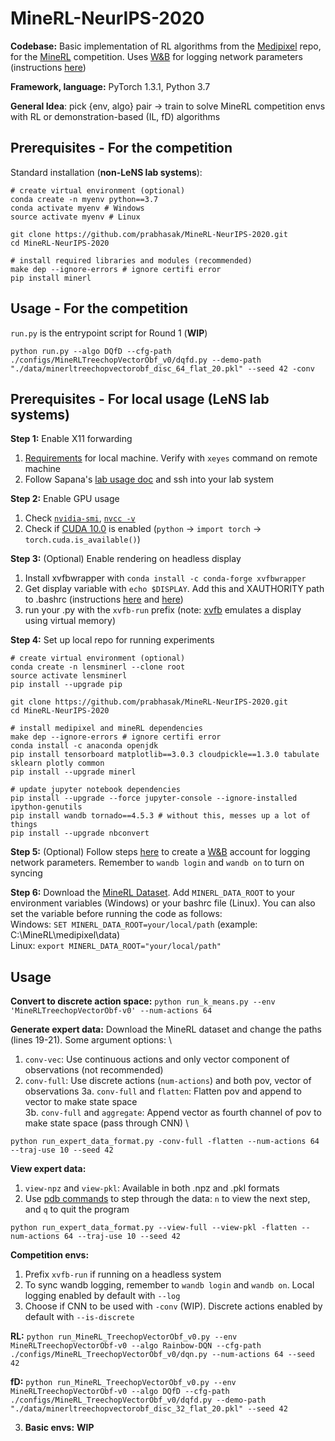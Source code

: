 MineRL-NeurIPS-2020
==========================
**Codebase:** Basic implementation of RL algorithms from the [Medipixel](https://github.com/medipixel/rl_algorithms) repo, for the [MineRL](https://minerl.io/docs/) competition. Uses [W&B](https://www.wandb.com/) for logging network parameters (instructions [here](https://github.com/medipixel/rl_algorithms#wb-for-logging))

**Framework, language:** PyTorch 1.3.1, Python 3.7

**General Idea**: pick {env, algo} pair -> train to solve MineRL competition envs with RL or demonstration-based (IL, fD) algorithms

Prerequisites - For the competition
-------------
Standard installation (**non-LeNS lab systems**):

```
# create virtual environment (optional)
conda create -n myenv python==3.7
conda activate myenv # Windows
source activate myenv # Linux

git clone https://github.com/prabhasak/MineRL-NeurIPS-2020.git
cd MineRL-NeurIPS-2020

# install required libraries and modules (recommended)
make dep --ignore-errors # ignore certifi error
pip install minerl
```

Usage - For the competition
-------------
``run.py`` is the entrypoint script for Round 1 (**WIP**)

``python run.py --algo DQfD --cfg-path ./configs/MineRLTreechopVectorObf_v0/dqfd.py --demo-path "./data/minerltreechopvectorobf_disc_64_flat_20.pkl" --seed 42 -conv``

Prerequisites - For local usage (LeNS lab systems)
-------------
**Step 1:** Enable X11 forwarding
1. [Requirements](http://systems.eecs.tufts.edu/x11-forwarding/) for local machine. Verify with ``xeyes`` command on remote machine
2. Follow Sapana's [lab usage doc](https://docs.google.com/document/d/1oYzmTFAyv6qztkUMDFd0SW0w46ms7DAr9g-VIvIZIcQ/edit?usp=sharing) and ssh into your lab system

**Step 2:** Enable GPU usage
1. Check [``nvidia-smi``](https://docs.nvidia.com/deploy/cuda-compatibility/index.html#cuda-application-compatibility), [``nvcc -v``](https://docs.nvidia.com/cuda/cuda-installation-guide-linux/index.html#post-installation-actions)
2. Check if [CUDA 10.0](https://pytorch.org/get-started/previous-versions/#linux-and-windows-6) is enabled (``python`` -> ``import torch`` -> ``torch.cuda.is_available()``)

**Step 3:** (Optional) Enable rendering on headless display
1. Install xvfbwrapper with ``conda install -c conda-forge xvfbwrapper``
2. Get display variable with ``echo $DISPLAY``. Add this and XAUTHORITY path to .bashrc (instructions [here](https://unix.stackexchange.com/questions/10121/open-a-window-on-a-remote-x-display-why-cannot-open-display/10126#10126) and [here](https://serverfault.com/questions/51005/how-to-use-xauth-to-run-graphical-application-via-other-user-on-linux/222591#222591))
3. run your .py with the ``xvfb-run`` prefix (note: [xvfb](https://www.x.org/releases/X11R7.6/doc/man/man1/Xvfb.1.xhtml#heading3) emulates a display using virtual memory)

**Step 4:** Set up local repo for running experiments

```
# create virtual environment (optional)
conda create -n lensminerl --clone root
source activate lensminerl
pip install --upgrade pip

git clone https://github.com/prabhasak/MineRL-NeurIPS-2020.git
cd MineRL-NeurIPS-2020

# install medipixel and mineRL dependencies
make dep --ignore-errors # ignore certifi error
conda install -c anaconda openjdk
pip install tensorboard matplotlib==3.0.3 cloudpickle==1.3.0 tabulate sklearn plotly common
pip install --upgrade minerl

# update jupyter notebook dependencies
pip install --upgrade --force jupyter-console --ignore-installed ipython-genutils
pip install wandb tornado==4.5.3 # without this, messes up a lot of things
pip install --upgrade nbconvert
```
**Step 5:** (Optional) Follow steps [here](https://github.com/medipixel/rl_algorithms#wb-for-logging) to create a [W&B](https://www.wandb.com/) account for logging network parameters. Remember to ``wandb login`` and ``wandb on`` to turn on syncing

**Step 6:** Download the [MineRL Dataset](https://minerl.io/docs/tutorials/data_sampling.html). Add ``MINERL_DATA_ROOT`` to your environment variables (Windows) or your bashrc file (Linux). You can also set the variable before running the code as follows:\
Windows: ``SET MINERL_DATA_ROOT=your/local/path`` (example: C:\MineRL\medipixel\data)\
Linux: ``export MINERL_DATA_ROOT="your/local/path"``

Usage
-------------
**Convert to discrete action space:** ``python run_k_means.py --env 'MineRLTreechopVectorObf-v0' --num-actions 64``

**Generate expert data:** Download the MineRL dataset and change the paths (lines 19-21). Some argument options: \
1. ``conv-vec``: Use continuous actions and only vector component of observations (not recommended)
2. ``conv-full``: Use discrete actions (``num-actions``) and both pov, vector of observations
3a. ``conv-full`` and ``flatten``: Flatten pov and append to vector to make state space \
3b. ``conv-full`` and ``aggregate``: Append vector as fourth channel of pov to make state space (pass through CNN) \

``python run_expert_data_format.py -conv-full -flatten --num-actions 64 --traj-use 10 --seed 42``

**View expert data:**
1. ``view-npz`` and ``view-pkl``: Available in both .npz and .pkl formats
2. Use [pdb commands](https://docs.python.org/3/library/pdb.html) to step through the data: ``n`` to view the next step, and ``q`` to quit the program

``python run_expert_data_format.py --view-full --view-pkl -flatten --num-actions 64 --traj-use 10 --seed 42``

**Competition envs:**

1. Prefix ``xvfb-run`` if running on a headless system
2. To sync wandb logging, remember to ``wandb login`` and ``wandb on``. Local logging enabled by default with ``--log``
3. Choose if CNN to be used with ``-conv`` (WIP). Discrete actions enabled by default with ``--is-discrete``

**RL:** ``python run_MineRL_TreechopVectorObf_v0.py --env MineRLTreechopVectorObf-v0 --algo Rainbow-DQN --cfg-path ./configs/MineRL_TreechopVectorObf_v0/dqn.py --num-actions 64 --seed 42``

**fD:** ``python run_MineRL_TreechopVectorObf_v0.py --env MineRLTreechopVectorObf-v0 --algo DQfD --cfg-path ./configs/MineRL_TreechopVectorObf_v0/dqfd.py --demo-path "./data/minerltreechopvectorobf_disc_32_flat_20.pkl" --seed 42``

3. **Basic envs:** **WIP**
